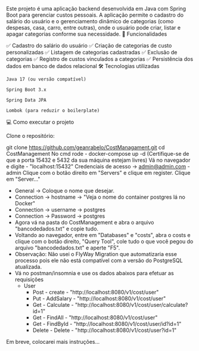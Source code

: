 Este projeto é uma aplicação backend desenvolvida em Java com Spring Boot para gerenciar custos pessoais. A aplicação permite o cadastro do salário do usuário e o gerenciamento dinâmico de categorias (como despesas, casa, carro, entre outras), onde o usuário pode criar, listar e apagar categorias conforme sua necessidade.
🚀 Funcionalidades

✅ Cadastro do salário do usuário
✅ Criação de categorias de custo personalizadas
✅ Listagem de categorias cadastradas
✅ Exclusão de categorias
✅ Registro de custos vinculados a categorias
✅ Persistência dos dados em banco de dados relacional
🛠 Tecnologias utilizadas

    Java 17 (ou versão compatível)

    Spring Boot 3.x

    Spring Data JPA

    Lombok (para reduzir o boilerplate)

💻 Como executar o projeto

Clone o repositório:

git clone https://github.com/geanrabelo/CostManagament.git
cd CostManagement
No cmd rode - docker-compose up -d (Certifique-se de que a porta 15432 e 5432 da sua máquina estejam livres)
Vá no navegador e digite - "localhost:15432"
Credenciais de acesso -> admin@admin.com - admin
Clique com o botão direito em "Servers" e clique em register.
Clique em "Server..."
  - General -> Coloque o nome que desejar.
  - Connection -> hostname -> "Veja o nome do container postgres lá no Docker"
  - Connection -> username -> postgres
  - Connection -> Password -> postgres
- Agora vá na pasta do CostManagement e abra o arquivo "bancodedados.txt" e copie tudo.
- Voltando ao navegador, entre em "Databases" e "costs", abra o costs e clique com o botão direito, "Query Tool", cole tudo o que você pegou do arquivo "bancodedados.txt" e aperte "F5".
- Observação: Não usei o FlyWay Migration que automatizaria esse processo pois ele não está compatível com a versão do PostgreSQL atualizada.
- Vá no postman/insomnia e use os dados abaixos para efetuar as requisições
  - User
    - Post - create - "http://localhost:8080/v1/cost/user"
    - Put - AddSalary - "http://localhost:8080/v1/cost/user"
    - Get - Calculate - "http://localhost:8080/v1/cost/user/calculate?id=1"
    - Get - FindAll - "http://localhost:8080/v1/cost/user"
    - Get - FindById - "http://localhost:8080/v1/cost/user/id?id=1"
    - Delete - Delete - "http://localhost:8080/v1/cost/user?id=1"
   
Em breve, colocarei mais instruções...

